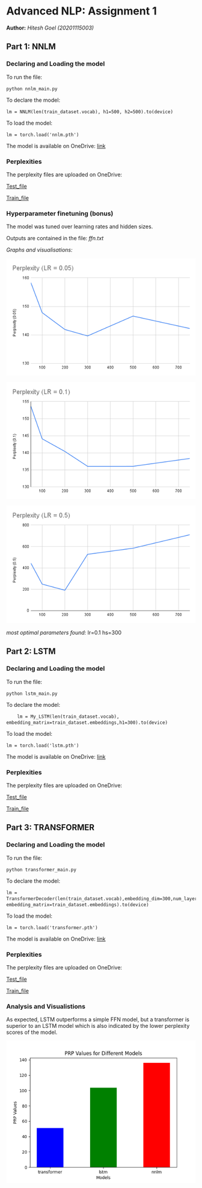 # Advanced NLP: Assignment 1
**Author:** *Hitesh Goel (20201115003)*

## Part 1: NNLM

### Declaring and Loading the model

To run the file:
```
python nnlm_main.py
```

To declare the model:
```
lm = NNLM(len(train_dataset.vocab), h1=500, h2=500).to(device)
```

To load the model:
```
lm = torch.load('nnlm.pth')
```

The model is available on OneDrive:
[link](https://iiitaphyd-my.sharepoint.com/:u:/g/personal/hitesh_goel_research_iiit_ac_in/ERJ8NB7UIyVFv6Y6Zfz5FL0B4cvFnXvdTaXGvMlLI2AkaQ?e=gRCqne)

### Perplexities
The perplexity files are uploaded on OneDrive:

[Test_file](https://iiitaphyd-my.sharepoint.com/:t:/g/personal/hitesh_goel_research_iiit_ac_in/Ec2tO5VrxQpIlyIZKMFjPBsB1YpA3rpisaJiSb310jjv3A?e=uBaLJ7)

[Train_file](https://iiitaphyd-my.sharepoint.com/:t:/g/personal/hitesh_goel_research_iiit_ac_in/EVqqL3tXFitJq5DtRoV67PQB6A0J1AyY0Sbiqo5qMF8bSQ?e=eT9mmC)

### Hyperparameter finetuning (bonus)
The model was tuned over learning rates and hidden sizes.

Outputs are contained in the file: *ffn.txt*

*Graphs and visualisations:*

![prp with lr-0.05](graphs/ffn_analysis/perp0.05.png)

![prp with lr-0.1](graphs/ffn_analysis/perp0.1.png)

![prp with lr-0.5](graphs/ffn_analysis/perp0.5.png)

*most optimal parameters found:* lr=0.1	hs=300

## Part 2: LSTM

### Declaring and Loading the model

To run the file:
```
python lstm_main.py
```

To declare the model:
```
    lm = My_LSTM(len(train_dataset.vocab), embedding_matrix=train_dataset.embeddings,h1=300).to(device)

```

To load the model:
```
lm = torch.load('lstm.pth')
```

The model is available on OneDrive:
[link](https://iiitaphyd-my.sharepoint.com/:u:/g/personal/hitesh_goel_research_iiit_ac_in/EYW9FpRvpkFCuRR1wsV8PM0BgwTSL9Dxp0WZxwe7JP0SDw?e=aSMK1I)

### Perplexities
The perplexity files are uploaded on OneDrive:

[Test_file](https://iiitaphyd-my.sharepoint.com/:t:/g/personal/hitesh_goel_research_iiit_ac_in/EVqqL3tXFitJq5DtRoV67PQB6A0J1AyY0Sbiqo5qMF8bSQ?e=hPwOuT)

[Train_file](https://iiitaphyd-my.sharepoint.com/:t:/g/personal/hitesh_goel_research_iiit_ac_in/Ed1-yMQBgklDgmFOw_j4Ln4BgCyzUDhUz0rrT3ScvMmYmw?e=DpHM8Y)


## Part 3: TRANSFORMER

### Declaring and Loading the model

To run the file:
```
python transformer_main.py
```

To declare the model:
```
lm = TransformerDecoder(len(train_dataset.vocab),embedding_dim=300,num_layers=6,num_heads=6,max_seq_length=train_dataset.max_len, embedding_matrix=train_dataset.embeddings).to(device)

```

To load the model:
```
lm = torch.load('transformer.pth')
```

The model is available on OneDrive:
[link](https://iiitaphyd-my.sharepoint.com/:u:/g/personal/hitesh_goel_research_iiit_ac_in/EZfSx0sItq5Gjw-Mm27_10sB022kLN9yQSQAzqWYMw4R4Q?e=MIxZ7H)

### Perplexities
The perplexity files are uploaded on OneDrive:

[Test_file](https://iiitaphyd-my.sharepoint.com/:t:/g/personal/hitesh_goel_research_iiit_ac_in/EeKFUuaVAQpKofgHVBlEanEBR8LMgECRV8GMFkPH_RHmzg?e=HC6mLi)

[Train_file](https://iiitaphyd-my.sharepoint.com/:t:/g/personal/hitesh_goel_research_iiit_ac_in/ESnab_3FrddFl-qpiVnao8sB4wjQUQc7FSFMYjjeS1zXFQ?e=Qfygyj)

### Analysis and Visualistions
As expected, LSTM outperforms a simple FFN model, but a transformer is superior to an LSTM model which is also indicated by the lower perplexity scores of the model. 

![comparison](graphs/comparison.png)